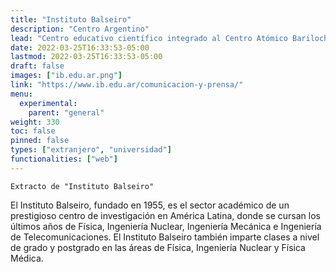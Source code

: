 ```yaml
---
title: "Instituto Balseiro"
description: "Centro Argentino"
lead: "Centro educativo científico integrado al Centro Atómico Bariloche (CAB), dependiente de la CNEA y la UNCUYO"
date: 2022-03-25T16:33:53-05:00
lastmod: 2022-03-25T16:33:53-05:00
draft: false
images: ["ib.edu.ar.png"]
link: "https://www.ib.edu.ar/comunicacion-y-prensa/"
menu:
  experimental:
    parent: "general"
weight: 330
toc: false
pinned: false
types: ["extranjero", "universidad"]
functionalities: ["web"]
---
```


```text
Extracto de "Instituto Balseiro"
```

El Instituto Balseiro, fundado en 1955, es el sector académico de un prestigioso centro de investigación en América Latina, donde se cursan los últimos años de Física, Ingeniería Nuclear, Ingeniería Mecánica e Ingeniería de Telecomunicaciones. El Instituto Balseiro también imparte clases a nivel de grado y postgrado en las áreas de Física, Ingeniería Nuclear y Física Médica.
